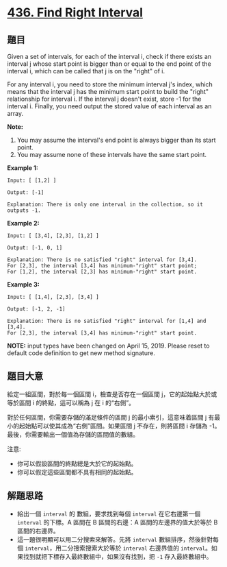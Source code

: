 # [436. Find Right Interval](https://leetcode.com/problems/find-right-interval/)


## 題目

Given a set of intervals, for each of the interval i, check if there exists an interval j whose start point is bigger than or equal to the end point of the interval i, which can be called that j is on the "right" of i.

For any interval i, you need to store the minimum interval j's index, which means that the interval j has the minimum start point to build the "right" relationship for interval i. If the interval j doesn't exist, store -1 for the interval i. Finally, you need output the stored value of each interval as an array.

**Note:**

1. You may assume the interval's end point is always bigger than its start point.
2. You may assume none of these intervals have the same start point.

**Example 1:**

    Input: [ [1,2] ]
    
    Output: [-1]
    
    Explanation: There is only one interval in the collection, so it outputs -1.

**Example 2:**

    Input: [ [3,4], [2,3], [1,2] ]
    
    Output: [-1, 0, 1]
    
    Explanation: There is no satisfied "right" interval for [3,4].
    For [2,3], the interval [3,4] has minimum-"right" start point;
    For [1,2], the interval [2,3] has minimum-"right" start point.

**Example 3:**

    Input: [ [1,4], [2,3], [3,4] ]
    
    Output: [-1, 2, -1]
    
    Explanation: There is no satisfied "right" interval for [1,4] and [3,4].
    For [2,3], the interval [3,4] has minimum-"right" start point.

**NOTE:** input types have been changed on April 15, 2019. Please reset to default code definition to get new method signature.


## 題目大意

給定一組區間，對於每一個區間 i，檢查是否存在一個區間 j，它的起始點大於或等於區間 i 的終點，這可以稱為 j 在 i 的“右側”。

對於任何區間，你需要存儲的滿足條件的區間 j 的最小索引，這意味着區間 j 有最小的起始點可以使其成為“右側”區間。如果區間 j 不存在，則將區間 i 存儲為 -1。最後，你需要輸出一個值為存儲的區間值的數組。

注意:

- 你可以假設區間的終點總是大於它的起始點。
- 你可以假定這些區間都不具有相同的起始點。


## 解題思路


- 給出一個 `interval` 的 數組，要求找到每個 `interval` 在它右邊第一個 `interval` 的下標。A 區間在 B 區間的右邊：A 區間的左邊界的值大於等於 B 區間的右邊界。
- 這一題很明顯可以用二分搜索來解答。先將 `interval` 數組排序，然後針對每個 `interval`，用二分搜索搜索大於等於 `interval` 右邊界值的 `interval`。如果找到就把下標存入最終數組中，如果沒有找到，把 `-1` 存入最終數組中。
